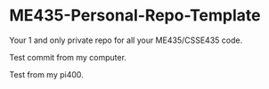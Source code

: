 # ME435-Personal-Repo-Template
Your 1 and only private repo for all your ME435/CSSE435 code.

Test commit from my computer.

Test from my pi400.
